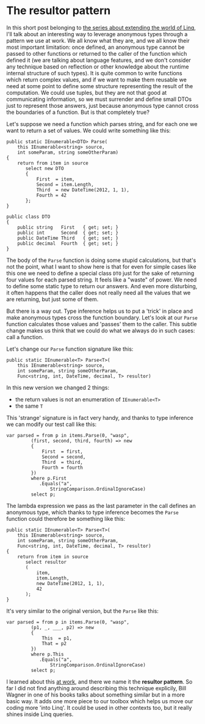 The resultor pattern
===

In this short post belonging to [the series about extending the world of Linq](http://www.robychechi.it/roby/Tags/extending%20the%20world), I'll talk about an interesting way to leverage anonymous types through a pattern we use at work. We all know what they are, and we all know their most important limitation: once defined, an anonymous type cannot be passed to other functions or returned to the caller of the function which defined it (we are talking about language features, and we don't consider any technique based on reflection or other knowledge about the runtime internal structure of such types). It is quite common to write functions which return complex values, and if we want to make them reusable we need at some point to define some structure representing the result of the computation. We could use tuples, but they are not that good at communicating information, so we must surrender and define small DTOs just to represent those answers, just because anonymous type cannot cross the boundaries of a function. But is that completely true?

Let's suppose we need a function which parses string, and for each one we want to return a set of values. We could write something like this:

	public static IEnumerable<DTO> Parse(
	    this IEnumerable<string> source, 
	    int someParam, string someOtherParam)
	{
	    return from item in source
		   select new DTO
		   {
		       First  = item,
		       Second = item.Length,
		       Third  = new DateTime(2012, 1, 1),
		       Fourth = 42
		   };
	}

	public class DTO
	{
	    public string   First   { get; set; }    
	    public int      Second  { get; set; }    
	    public DateTime Third   { get; set; }    
	    public decimal  Fourth  { get; set; }    
	}

The body of the `Parse` function is doing some stupid calculations, but that's not the point, what I want to show here is that for even for simple cases like this one we need to define a special class `DTO` just for the sake of returning four values for each parsed string. It feels like a "waste" of power. We need to define some static type to return our answers. And even more disturbing, it often happens that the caller does not really need all the values that we are returning, but just some of them. 

But there is a way out. Type inference helps us to put a 'trick' in place and make anonymous types cross the function boundary. Let's look at our `Parse` function calculates those values and 'passes' them to the caller. This subtle change makes us think that we could do what we always do in such cases: call a function.

Let's change our `Parse` function signature like this:

	public static IEnumerable<T> Parse<T>(
	    this IEnumerable<string> source, 
	    int someParam, string someOtherParam, 
	    Func<string, int, DateTime, decimal, T> resultor)

In this new version we changed 2 things:

*   the return values is not an enumeration of `IEnumerable<T>`
*   the same `T`

This 'strange' signature is in fact very handy, and thanks to type inference we can modify our test call like this:

	var parsed = from p in items.Parse(0, "wasp", 
			 (first, second, third, fourth) => new
			 {
			     First  = first,
			     Second = second,
			     Third  = third,
			     Fourth = fourth
			 })
		     where p.First
			    .Equals("a", 
				    StringComparison.OrdinalIgnoreCase)
		     select p;

The lambda expression we pass as the last parameter in the call defines an anonymous type, which thanks to type inference becomes the `Parse` function could therefore be something like this:

	public static IEnumerable<T> Parse<T>(
	    this IEnumerable<string> source, 
	    int someParam, string someOtherParam, 
	    Func<string, int, DateTime, decimal, T> resultor)
	{
	    return from item in source 
		   select resultor 
		   ( 
		       item, 
		       item.Length,
		       new DateTime(2012, 1, 1), 
		       42 
		   ); 
	}

It's very similar to the original version, but the `Parse` like this:

	var parsed = from p in items.Parse(0, "wasp", 
			 (p1, _, ___, p2) => new
			 {
			     This  = p1,
			     That = p2
			 })
		     where p.This
			    .Equals("a",
				    StringComparison.OrdinalIgnoreCase)
		     select p;

I learned about this [at work](http://www.raboof.com), and there we name it the **resultor pattern**. So far I did not find anything around describing this technique explicily, Bill Wagner in one of his books talks about something similar but in a more basic way. It adds one more piece to our toolbox which helps us move our coding more 'into Linq'. It could be used in other contexts too, but it really shines inside Linq queries.
